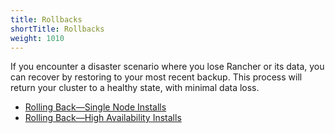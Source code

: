 ```yaml
---
title: Rollbacks
shortTitle: Rollbacks
weight: 1010
---
```


If you encounter a disaster scenario where you lose Rancher or its data, you can recover by restoring to your most recent backup. This process will return your cluster to a healthy state, with minimal data loss.

- [Rolling Back—Single Node Installs](./single-node-rollbacks/)
- [Rolling Back—High Availability Installs](./ha-server-rollbacks/)